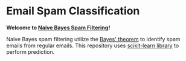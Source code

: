  # Email Spam Classification
 
**Welcome to [Naive Bayes Spam Filtering](https://en.wikipedia.org/wiki/Naive_Bayes_spam_filtering)!**

Naive Bayes spam filtering utilize the [Bayes' theorem](https://en.wikipedia.org/wiki/Bayes%27_theorem) to identify spam emails from regular emails. This repository uses [scikit-learn library](https://github.com/scikit-learn/scikit-learn) to perform prediction.

